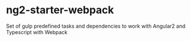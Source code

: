 # ng2-starter-webpack
Set of gulp predefined tasks and dependencies to work with Angular2 and Typescript with Webpack
